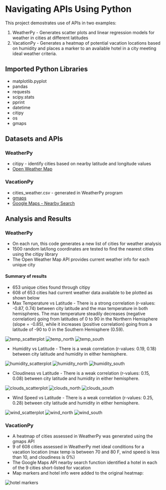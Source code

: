 # Navigating APIs Using Python
This project demostrates use of APIs in two examples:
1. WeatherPy - Generates scatter plots and linear regression models for weather in cities at different latitudes
2. VacationPy - Generates a heatmap of potential vacation locations based on humidity and places a marker to an available hotel in a city meeting ideal weather criteria.
## Imported Python Libraries
* matplotlib.pyplot
* pandas
* requests
* scipy.stats
* pprint
* datetime
* citipy
* os
* gmaps
## Datasets and APIs
### WeatherPy
* citipy - identify cities based on nearby latitude and longitude values
* [Open Weather Map](https://openweathermap.org/api)
### VacationPy
* cities_weather.csv - generated in WeatherPy program
* [gmaps](https://pypi.org/project/gmaps/)
* [Google Maps - Nearby Search](https://developers.google.com/maps/documentation/places/web-service/search-nearby)
## Analysis and Results
### WeatherPy
* On each run, this code generates a new list of cities for weather analysis
* 1500 random lat/long coordinates are tested to find the nearest cities using the citipy library
* The Open Weather Map API provides current weather info for each unique city
#### Summary of results
* 653 unique cities found through citipy
* 608 of 653 cities had current weather data available to be plotted as shown below
* Max Temperature vs Latitude - There is a strong correlation (r-values: -0.87, 0.74) between city latitude and the max temperature in both hemispheres. The max temperature steadily decreases (negative correlation) going from latitudes of 0 to 90 in the Northern Hemisphere (slope = -0.85), while it increases (positive correlation) going from a latitude of -90 to 0 in the Southern Hemisphere (0.59).

![temp_scatterplot](WeatherPy\output_data\lat_max_temp.png)
![temp_north](WeatherPy\output_data\north_lat_max_temp.png)
![temp_south](WeatherPy\output_data\south_lat_max_temp.png)

* Humidity vs Latitude - There is a weak correlation (r-values: 0.19, 0.18) between city latitude and humidity in either hemisphere.

![humidity_scatterplot](WeatherPy\output_data\lat_humidity.png)
![humidity_north](WeatherPy\output_data\north_lat_humidity.png)
![humidity_south](WeatherPy\output_data\south_lat_humidity.png)

* Cloudiness vs Latitude - There is a weak correlation (r-values: 0.15, 0.08) between city latitude and humidity in either hemisphere.

![clouds_scatterplot](WeatherPy\output_data\lat_clouds.png)
![clouds_north](WeatherPy\output_data\north_lat_clouds.png)
![clouds_south](WeatherPy\output_data\south_lat_clouds.png)

* Wind Speed vs Latitude - There is a weak correlation (r-values: 0.25, 0.28) between city latitude and humidity in either hemisphere.

![wind_scatterplot](WeatherPy\output_data\lat_wind.png)
![wind_north](WeatherPy\output_data\north_lat_wind.png)
![wind_south](WeatherPy\output_data\south_lat_wind.png)
### VacationPy
* A heatmap of cities assessed in WeatherPy was generated using the gmaps API
* 9 of 608 cities assessed in WeatherPy met ideal conditions for a vacation location (max temp is between 70 and 80 F, wind speed is less than 10, and cloudiness is 0%)
* The Google Maps API nearby search function identified a hotel in each of the 9 cities short-listed for vacation
* Map markers and hotel info were added to the original heatmap:

![hotel markers](VacationPy\output_data\hotel_locations.png)
